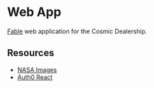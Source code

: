 # Web App
[Fable](https://fable.io) web application for the Cosmic Dealership.

## Resources
- [NASA Images](https://images.nasa.gov/)
- [Auth0 React](https://auth0.com/docs/quickstart/spa/react)
